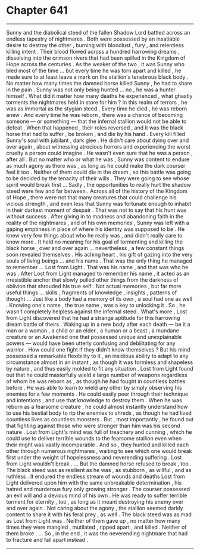 
# Chapter 641


---

Sunny and the diabolical steed of the fallen Shadow Lord battled across an endless tapestry of nightmares . Both were possessed by an insatiable desire to destroy the other , burning with bloodlust , fury , and relentless killing intent .
Their blood flowed across a hundred harrowing dreams , dissolving into the crimson rivers that had been spilled in the Kingdom of Hope across the centuries . As the weaker of the two , it was Sunny who bled most of the time … but every time he was torn apart and killed , he made sure to at least leave a mark on the stallion's tenebrous black body .
No matter how many times the damned horse killed Sunny , he had to share in the pain . Sunny was not only being hunted … no , he was a hunter himself . What did it matter how many deaths he experienced , what ghastly torments the nightmares held in store for him ? In this realm of terrors , he was as immortal as the stygian steed . Every time he died , he was reborn anew .
And every time he was reborn , there was a chance of becoming someone — or something — that the infernal stallion would not be able to defeat . When that happened , their roles reversed , and it was the black horse that had to suffer , be broken , and die by his hand .
Every kill filled Sunny's soul with jubilant , dark glee .
He didn't care about dying over and over again , about witnessing atrocious horrors and experiencing the worst cruelty a person could imagine . He wasn't even sure that he was a person , after all . But no matter who or what he was , Sunny was content to endure as much agony as there was , as long as he could make the dark courser feel it too .
Neither of them could die in the dream , so this battle was going to be decided by the tenacity of their wills .
They were going to see whose spirit would break first …
Sadly , the opportunities to really hurt the shadow steed were few and far between . Across all of the history of the Kingdom of Hope , there were not that many creatures that could challenge his vicious strength , and even less that Sunny was fortunate enough to inhabit in their darkest moment of despair .
That was not to say that his hunt was without success .
After giving in to madness and abandoning faith in the reality of the nightmares , and of his own memories , Sunny was left with a gaping emptiness in place of where his identity was supposed to be . He knew very few things about who he really was , and didn't really care to know more . It held no meaning for his goal of tormenting and killing the black horse , over and over again … nevertheless , a few constant things soon revealed themselves .
His aching heart , his gift of gazing into the very souls of living beings … and his name . That was the only thing he managed to remember …
Lost from Light .
That was his name , and that was who he was .
After Lost from Light managed to remember his name , it acted as an irresistible anchor that slowly pulled other things from the darkness of oblivion that shrouded his true self . Not actual memories , but far more useful things … skills , fragments of knowledge , insights , patterns of thought …
Just like a body had a memory of its own , a soul had one as well . Knowing one's name , the true name , was a key to unlocking it .
So , he wasn't completely helpless against the infernal steed .
What's more , Lost from Light discovered that he had a strange aptitude for this harrowing dream battle of theirs . Waking up in a new body after each death — be it a man or a woman , a child or an elder , a human or a beast , a mundane creature or an Awakened one that possessed unique and unexplainable powers — would have been utterly confusing and debilitating for any warrior . How could one fight if they didn't know themselves ?
But his mind possessed a remarkable flexibility to it , an insidious ability to adapt to any circumstance almost in an instant , as though it was formless and shapeless by nature , and thus easily molded to fit any situation .
Lost from Light found out that he could masterfully wield a large number of weapons regardless of whom he was reborn as , as though he had fought in countless battles before . He was able to learn to wield any other by simply observing his enemies for a few moments . He could easily peer through their technique and intentions , and use that knowledge to destroy them .
When he was reborn as a fearsome creature , he could almost instantly understand how to use his bestial body to rip the enemies to shreds , as though he had lived countless lives as countless monsters .
But , most importantly , he found out that fighting against those who were stronger than him was his second nature . Lost from Light's mind was full of treachery and cunning , which he could use to deliver terrible wounds to the fearsome stallion even when their might was vastly incomparable .
And so , they hunted and killed each other through numerous nightmares , waiting to see which one would break first under the weight of hopelessness and neverending suffering .
Lost from Light wouldn't break .
... But the damned horse refused to break , too .
The black steed was as resilient as he was , as stubborn , as willful , and as ruthless . It endured the endless stream of wounds and deaths Lost from Light delivered upon him with the same unbreakable determination , his hatred and murderous fury only growing stronger .
The courser possessed an evil will and a devious mind of his own . He was ready to suffer terrible torment for eternity , too , as long as it meant destroying his enemy over and over again . Not caring about the agony , the stallion seemed darkly content to share it with his feral prey , as well .
The black steed was as mad as Lost from Light was .
Neither of them gave up , no matter how many times they were mangled , mutilated , ripped apart , and killed .
Neither of them broke .
… So , in the end , it was the neverending nightmare that had to fracture and fall apart instead .

---


